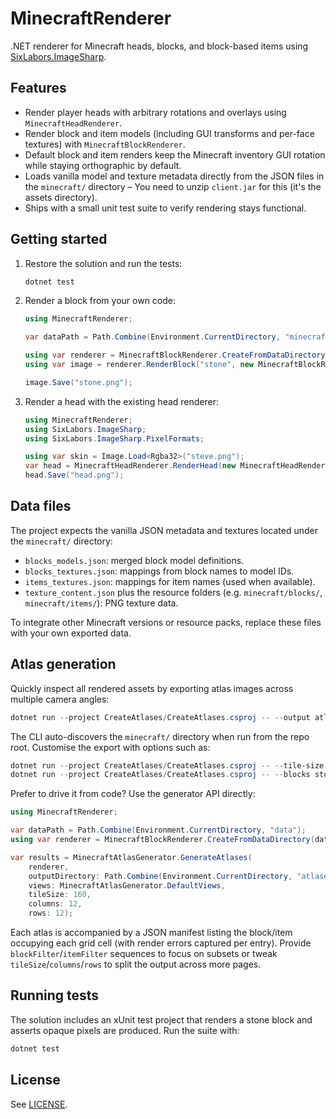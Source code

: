 # MinecraftRenderer

.NET renderer for Minecraft heads, blocks, and block-based items using [SixLabors.ImageSharp](https://github.com/SixLabors/ImageSharp).

## Features

- Render player heads with arbitrary rotations and overlays using `MinecraftHeadRenderer`.
- Render block and item models (including GUI transforms and per-face textures) with `MinecraftBlockRenderer`.
- Default block and item renders keep the Minecraft inventory GUI rotation while staying orthographic by default.
- Loads vanilla model and texture metadata directly from the JSON files in the `minecraft/` directory – You need to unzip `client.jar` for this (it's the assets directory).
- Ships with a small unit test suite to verify rendering stays functional.

## Getting started

1. Restore the solution and run the tests:

	```powershell
	dotnet test
	```

2. Render a block from your own code:

	```csharp
	using MinecraftRenderer;

	var dataPath = Path.Combine(Environment.CurrentDirectory, "minecraft");

	using var renderer = MinecraftBlockRenderer.CreateFromDataDirectory(dataPath);
	using var image = renderer.RenderBlock("stone", new MinecraftBlockRenderer.BlockRenderOptions(Size: 256));

	image.Save("stone.png");
	```

3. Render a head with the existing head renderer:

	```csharp
	using MinecraftRenderer;
	using SixLabors.ImageSharp;
	using SixLabors.ImageSharp.PixelFormats;

	using var skin = Image.Load<Rgba32>("steve.png");
	var head = MinecraftHeadRenderer.RenderHead(new MinecraftHeadRenderer.RenderOptions(256, -35, 25, 0), skin);
	head.Save("head.png");
	```

## Data files

The project expects the vanilla JSON metadata and textures located under the `minecraft/` directory:

- `blocks_models.json`: merged block model definitions.
- `blocks_textures.json`: mappings from block names to model IDs.
- `items_textures.json`: mappings for item names (used when available).
- `texture_content.json` plus the resource folders (e.g. `minecraft/blocks/`, `minecraft/items/`): PNG texture data.

To integrate other Minecraft versions or resource packs, replace these files with your own exported data.

## Atlas generation

Quickly inspect all rendered assets by exporting atlas images across multiple camera angles:

```powershell
dotnet run --project CreateAtlases/CreateAtlases.csproj -- --output atlases
```

The CLI auto-discovers the `minecraft/` directory when run from the repo root. Customise the export with options such as:

```powershell
dotnet run --project CreateAtlases/CreateAtlases.csproj -- --tile-size 192 --columns 10 --rows 10 --views isometric_right,front
dotnet run --project CreateAtlases/CreateAtlases.csproj -- --blocks stone,grass_block --items diamond_sword
```

Prefer to drive it from code? Use the generator API directly:

```csharp
using MinecraftRenderer;

var dataPath = Path.Combine(Environment.CurrentDirectory, "data");
using var renderer = MinecraftBlockRenderer.CreateFromDataDirectory(dataPath);

var results = MinecraftAtlasGenerator.GenerateAtlases(
	renderer,
	outputDirectory: Path.Combine(Environment.CurrentDirectory, "atlases"),
	views: MinecraftAtlasGenerator.DefaultViews,
	tileSize: 160,
	columns: 12,
	rows: 12);
```

Each atlas is accompanied by a JSON manifest listing the block/item occupying each grid cell (with render errors captured per entry). Provide `blockFilter`/`itemFilter` sequences to focus on subsets or tweak `tileSize`/`columns`/`rows` to split the output across more pages.

## Running tests

The solution includes an xUnit test project that renders a stone block and asserts opaque pixels are produced. Run the suite with:

```powershell
dotnet test
```

## License

See [LICENSE](LICENSE).
